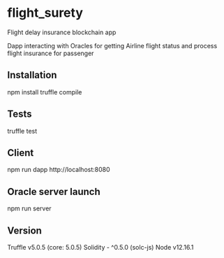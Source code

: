 # flight_surety
Flight delay insurance blockchain app


Dapp interacting with Oracles for getting Airline flight status and process flight insurance for passenger

## Installation

npm install truffle compile

## Tests

truffle test

## Client

npm run dapp
http://localhost:8080

## Oracle server launch
npm run server

## Version

Truffle v5.0.5 (core: 5.0.5)
Solidity - ^0.5.0 (solc-js)
Node v12.16.1




